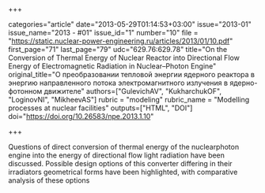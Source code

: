 +++

categories="article"
date="2013-05-29T01:14:53+03:00"
issue="2013-01"
issue_name="2013 - #01"
issue_id="1"
number="10"
file = "https://static.nuclear-power-engineering.ru/articles/2013/01/10.pdf"
first_page="71"
last_page="79"
udc="629.76:629.78"
title="On the Conversion of Thermal Energy of Nuclear Reactor into Directional Flow Energy of Electromagnetic Radiation in Nuclear–Photon Engine"
original_title="О преобразовании тепловой энергии ядерного реактора в энергию направленного потока электромагнитного излучения в ядерно-фотонном движителе"
authors=["GulevichAV", "KukharchukOF", "LoginovNI", "MikheevAS"]
rubric = "modeling"
rubric_name = "Modelling processes at nuclear facilities"
outputs=["HTML", "DOI"]
doi="https://doi.org/10.26583/npe.2013.1.10"

+++

Questions of direct conversion of thermal energy of the nuclearphoton engine into the energy of directional flow light radiation have been discussed. Possible design options of this converter differing in their irradiators geometrical forms have been highlighted, with comparative analysis of these options